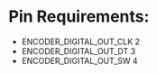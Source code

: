 # Pin Requirements:
* ENCODER_DIGITAL_OUT_CLK 2
* ENCODER_DIGITAL_OUT_DT 3
* ENCODER_DIGITAL_OUT_SW 4
